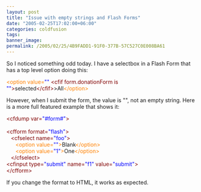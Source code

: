 ```yaml
---
layout: post
title: "Issue with empty strings and Flash Forms"
date: "2005-02-25T17:02:00+06:00"
categories: coldfusion 
tags: 
banner_image: 
permalink: /2005/02/25/4B9FADD1-91F0-377B-57C527C0E008BA61
---
```


So I noticed something odd today. I have a selectbox in a Flash Form that has a top level option doing this:

<div class="code"><FONT COLOR=NAVY><FONT COLOR=FF8000>&lt;option value=<FONT COLOR=BLUE>""</FONT> <FONT COLOR=MAROON>&lt;cfif form.donationForm is <FONT COLOR=BLUE>""</FONT>&gt;</FONT></FONT></FONT>selected<FONT COLOR=MAROON>&lt;/cfif&gt;</FONT>&gt;All<FONT COLOR=NAVY><FONT COLOR=FF8000>&lt;/option&gt;</FONT></FONT></div>

However, when I submit the form, the value is "", not an empty string. Here is a more full featured example that shows it:

<div class="code"><FONT COLOR=MAROON>&lt;cfdump var=<FONT COLOR=BLUE>"#form#"</FONT>&gt;</FONT><br>
<br>
<FONT COLOR=MAROON>&lt;cfform format=<FONT COLOR=BLUE>"flash"</FONT>&gt;</FONT>     <br>
&nbsp;&nbsp;&nbsp;<FONT COLOR=MAROON>&lt;cfselect name=<FONT COLOR=BLUE>"foo"</FONT>&gt;</FONT><br>
&nbsp;&nbsp;&nbsp;&nbsp;&nbsp;&nbsp;<FONT COLOR=NAVY><FONT COLOR=FF8000>&lt;option value=<FONT COLOR=BLUE>""</FONT>&gt;</FONT></FONT>Blank<FONT COLOR=NAVY><FONT COLOR=FF8000>&lt;/option&gt;</FONT></FONT><br>
&nbsp;&nbsp;&nbsp;&nbsp;&nbsp;&nbsp;<FONT COLOR=NAVY><FONT COLOR=FF8000>&lt;option value=<FONT COLOR=BLUE>"1"</FONT>&gt;</FONT></FONT>One<FONT COLOR=NAVY><FONT COLOR=FF8000>&lt;/option&gt;</FONT></FONT><br>
&nbsp;&nbsp;&nbsp;<FONT COLOR=MAROON>&lt;/cfselect&gt;</FONT><br>
    <FONT COLOR=MAROON>&lt;cfinput  type=<FONT COLOR=BLUE>"submit"</FONT> name=<FONT COLOR=BLUE>"f1"</FONT> value=<FONT COLOR=BLUE>"submit"</FONT>&gt;</FONT><br>
<FONT COLOR=MAROON>&lt;/cfform&gt;</FONT></div>

If you change the format to HTML, it works as expected.
